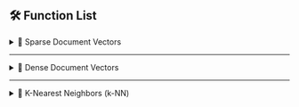 ## 🛠️ Function List

<details>
<summary>📂 Sparse Document Vectors</summary>

| Function               | Purpose                                                        |
|------------------------|----------------------------------------------------------------|
| `GetDTM()`              | Creates a count-based Document-Term Matrix (DTM) using `CountVectorizer`. |
| `GetFrac()`             | Calculates the fraction of elements matching a given value (e.g., sparsity). |
| `MostCommonWords1()`    | Finds the top n most frequent words by total count.            |
| `MostCommonWords2()`    | Identifies the most common words based on document occurrence, not repetition. |
| `MostCommonWords3()`    | Selects words with the highest single-document frequency.      |
| `SentWithMostDups()`    | Returns the sentence with the most repeated instances of a given word. |
| `GetTFIDF()`            | Converts a count-based DTM into a TF-IDF weighted matrix.      |
| `MostImportantWords()`  | Ranks words by their highest TF-IDF scores.                   |
| `LeastImportantWords()` | Identifies low-weighted words (auto stopwords) based on minimum non-zero TF-IDF values. |

</details>

---

<details>
<summary>📂 Dense Document Vectors</summary>

| Function           | Purpose                                                           |
|--------------------|-------------------------------------------------------------------|
| `GetWV()`          | Retrieves the Word2Vec vector for a given word (lowercased). Returns a zero vector if the word is not found. |
| `GetSupWords()`    | Finds all vocabulary words containing the given substring (case-insensitive). |
| `NN()`             | Finds the nearest neighbors for a given word above a similarity threshold. |
| `NN2()`            | Identifies the most similar pair of words in a list, based on cosine similarity. |
| `NNExc()`          | Returns the closest neighbor to a word, excluding specified exception terms. |
| `NNChain()`        | Builds a chain of semantically similar words, adding one closest neighbor at a time until the chain reaches the target length. |

</details>

---

<details>
<summary>📂 K-Nearest Neighbors (k-NN)</summary>

| Function             | Purpose                                                         |
|-----------------------|-----------------------------------------------------------------|
| `findknn()`           | Finds indices and distances of k-nearest neighbors between training (`xTr`) and test (`xTe`) sets. |
| `accuracy()`          | Calculates classification accuracy by comparing predicted vs. true labels. |
| `knnclassifier()`     | Classifies test points using k-NN majority voting.             |
| `findknn_test1()`     | Verifies that `findknn()` returns the correct data types.      |
| `findknn_test2()`     | Confirms that output shapes from `findknn()` match expectations. |
| `findknn_test3()`     | Validates 1-nearest neighbor accuracy against known results.   |
| `findknn_test4()`     | Checks correctness of the 3-nearest neighbor scenario.         |

</details>
